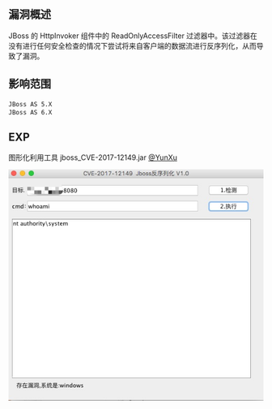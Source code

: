 ## 漏洞概述

JBoss 的 HttpInvoker 组件中的 ReadOnlyAccessFilter 过滤器中。该过滤器在没有进行任何安全检查的情况下尝试将来自客户端的数据流进行反序列化，从而导致了漏洞。

## 影响范围

```http
JBoss AS 5.X
JBoss AS 6.X
```

## EXP

图形化利用工具 jboss_CVE-2017-12149.jar [@YunXu](https://github.com/yunxu1)

![](jboss.jpg)

